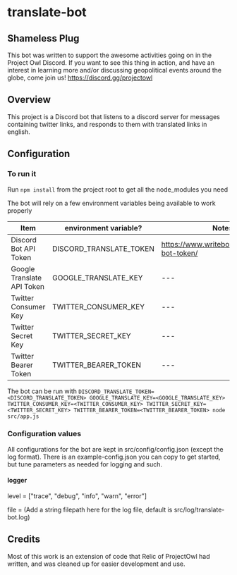 # translate-bot

## Shameless Plug
This bot was written to support the awesome activities going on in the Project Owl Discord. If you want to see this thing in action, and have an interest in learning more and/or discussing geopolitical events around the globe, come join us! https://discord.gg/projectowl

## Overview
This project is a Discord bot that listens to a discord server for messages containing twitter links, and responds to them with translated links in english.

## Configuration

### To run it

Run `npm install` from the project root to get all the node_modules you need

The bot will rely on a few environment variables being available to work properly

| Item | environment variable? | Notes |
| --- | --- | --- |
| Discord Bot API Token | DISCORD_TRANSLATE_TOKEN | https://www.writebots.com/discord-bot-token/ |
| Google Translate API Token | GOOGLE_TRANSLATE_KEY | --- |
| Twitter Consumer Key | TWITTER_CONSUMER_KEY | --- |
| Twitter Secret Key | TWITTER_SECRET_KEY | --- |
| Twitter Bearer Token | TWITTER_BEARER_TOKEN | --- |

The bot can be run with 
`DISCORD_TRANSLATE_TOKEN=<DISCORD_TRANSLATE_TOKEN> GOOGLE_TRANSLATE_KEY=<GOOGLE_TRANSLATE_KEY> TWITTER_CONSUMER_KEY=<TWITTER_CONSUMER_KEY> TWITTER_SECRET_KEY=<TWITTER_SECRET_KEY> TWITTER_BEARER_TOKEN=<TWITTER_BEARER_TOKEN> node src/app.js`

### Configuration values
All configurations for the bot are kept in src/config/config.json (except the log format). There is an example-config.json you can copy to get started, but tune parameters as needed for logging and such.

#### logger
level = ["trace", "debug", "info", "warn", "error"]

file = (Add a string filepath here for the log file, default is src/log/translate-bot.log)

## Credits
Most of this work is an extension of code that Relic of ProjectOwl had written, and was cleaned up for easier development and use.
